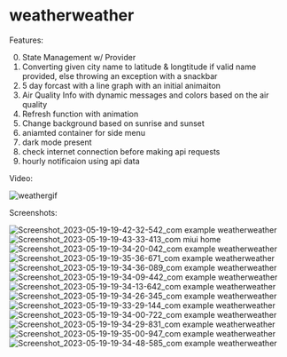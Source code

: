 # weatherweather

Features:



0. State Management w/ Provider
1. Converting given city name to latitude & longtitude if valid name provided, else throwing an exception with a snackbar
2. 5 day forcast with a line graph with an initial animaiton
3. Air Quality Info with dynamic messages and colors based on the air quality
4. Refresh function with animation 
5. Change background based on sunrise and sunset 
6. aniamted container for side menu 
7. dark mode present
8. check internet connection before making api requests
9. hourly notificaion using api data







Video:

![weathergif](https://github.com/mohitnx/WeatherApp/assets/74180772/b3ab7681-59f4-41cb-8b43-50a869894d19)


Screenshots:

![Screenshot_2023-05-19-19-42-32-542_com example weatherweather](https://github.com/mohitnx/WeatherApp/assets/74180772/8f2219a3-0df0-4db6-8622-1b89de871276)
![Screenshot_2023-05-19-19-43-33-413_com miui home](https://github.com/mohitnx/WeatherApp/assets/74180772/abb27ec6-f011-4532-a8c4-ba34bea32c32)
![Screenshot_2023-05-19-19-34-20-042_com example weatherweather](https://github.com/mohitnx/WeatherApp/assets/74180772/be2d831e-2c1a-48ae-bf8f-8eda3d709855)
![Screenshot_2023-05-19-19-35-36-671_com example weatherweather](https://github.com/mohitnx/WeatherApp/assets/74180772/28ae6670-9bbc-4d5c-b111-ddd910b629ee)
![Screenshot_2023-05-19-19-34-36-089_com example weatherweather](https://github.com/mohitnx/WeatherApp/assets/74180772/521d3c84-0290-4916-b42a-16a3314a9413)
![Screenshot_2023-05-19-19-34-09-442_com example weatherweather](https://github.com/mohitnx/WeatherApp/assets/74180772/43ba243d-d7b3-42dc-8722-a82056592b4d)
![Screenshot_2023-05-19-19-34-13-642_com example weatherweather](https://github.com/mohitnx/WeatherApp/assets/74180772/01dacf1a-86c9-476c-af59-eb21caca562c)
![Screenshot_2023-05-19-19-34-26-345_com example weatherweather](https://github.com/mohitnx/WeatherApp/assets/74180772/923354ee-3ef4-4d8d-a756-735c258c9bd7)
![Screenshot_2023-05-19-19-33-29-144_com example weatherweather](https://github.com/mohitnx/WeatherApp/assets/74180772/b38111e5-41ca-4590-a803-9b10ec3d5e7a)
![Screenshot_2023-05-19-19-34-00-722_com example weatherweather](https://github.com/mohitnx/WeatherApp/assets/74180772/1bc31f49-4921-4111-8f4c-42ffac977016)
![Screenshot_2023-05-19-19-34-29-831_com example weatherweather](https://github.com/mohitnx/WeatherApp/assets/74180772/540810cf-33b4-4712-865b-4f57a0b73c21)
![Screenshot_2023-05-19-19-35-00-947_com example weatherweather](https://github.com/mohitnx/WeatherApp/assets/74180772/d08abe94-a912-49c9-8bac-101119c75294)
![Screenshot_2023-05-19-19-34-48-585_com example weatherweather](https://github.com/mohitnx/WeatherApp/assets/74180772/d1d17a95-e64a-4b07-bee8-5994a0d000d2)

